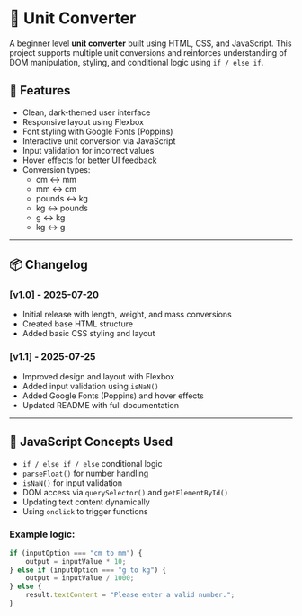 # 🔄 Unit Converter

A beginner level **unit converter** built using HTML, CSS, and JavaScript. This project supports multiple unit conversions and reinforces understanding of DOM manipulation, styling, and conditional logic using `if / else if`.

## 🚀 Features

- Clean, dark-themed user interface
- Responsive layout using Flexbox
- Font styling with Google Fonts (Poppins)
- Interactive unit conversion via JavaScript
- Input validation for incorrect values
- Hover effects for better UI feedback
- Conversion types:
  - cm ↔ mm
  - mm ↔ cm
  - pounds ↔ kg
  - kg ↔ pounds
  - g ↔ kg
  - kg ↔ g

---

## 📦 Changelog

### [v1.0] - 2025-07-20
- Initial release with length, weight, and mass conversions
- Created base HTML structure
- Added basic CSS styling and layout

### [v1.1] - 2025-07-25
- Improved design and layout with Flexbox
- Added input validation using `isNaN()`
- Added Google Fonts (Poppins) and hover effects
- Updated README with full documentation

---

## 🧠 JavaScript Concepts Used

- `if / else if / else` conditional logic
- `parseFloat()` for number handling
- `isNaN()` for input validation
- DOM access via `querySelector()` and `getElementById()`
- Updating text content dynamically
- Using `onclick` to trigger functions

### Example logic:
```js
if (inputOption === "cm to mm") {
    output = inputValue * 10;
} else if (inputOption === "g to kg") {
    output = inputValue / 1000;
} else {
    result.textContent = "Please enter a valid number.";
}



